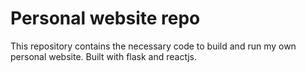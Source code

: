 # Personal website repo

This repository contains the necessary code to build and run my own personal website. Built with flask and reactjs.
